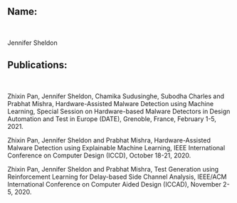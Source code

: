 <h2>Name:</h2><br>

Jennifer Sheldon<br>

<h2>Publications:</h2><br>

Zhixin Pan, Jennifer Sheldon, Chamika Sudusinghe, Subodha Charles and Prabhat Mishra, Hardware-Assisted Malware Detection using Machine Learning, Special Session on Hardware-based Malware Detectors in Design Automation and Test in Europe (DATE), Grenoble, France, February 1-5, 2021.<br>

Zhixin Pan, Jennifer Sheldon and Prabhat Mishra, Hardware-Assisted Malware Detection using Explainable Machine Learning, IEEE International Conference on Computer Design (ICCD), October 18-21, 2020.<br>

Zhixin Pan, Jennifer Sheldon and Prabhat Mishra, Test Generation using Reinforcement Learning for Delay-based Side Channel Analysis, IEEE/ACM International Conference on Computer Aided Design (ICCAD), November 2-5, 2020.<br>
